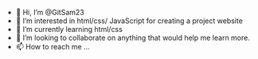 - 👋 Hi, I’m @GitSam23
- 👀 I’m interested in html/css/ JavaScript for creating a project website 
- 🌱 I’m currently learning html/css
- 💞️ I’m looking to collaborate on anything that would help me learn more.
- 📫 How to reach me ...
